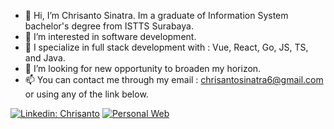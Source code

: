- 👋 Hi, I’m Chrisanto Sinatra. Im a graduate of Information System bachelor's degree from ISTTS Surabaya.
- 👀 I’m interested in software development.
- 🌱 I specialize in full stack development with : Vue, React, Go, JS, TS, and Java.
- 💞️ I’m looking for new opportunity to broaden my horizon.
- 📫 You can contact me through my email : chrisantosinatra6@gmail.com or using any of the link below.

[![Linkedin: Chrisanto](https://img.shields.io/badge/-Chrisanto-blue?style=flat-square&logo=Linkedin&logoColor=white&link=https://www.linkedin.com/in/chrisanto-sinatra/)](https://www.linkedin.com/in/chrisanto-sinatra/)
[![Personal Web](https://img.shields.io/badge/-Personal%20Web-black?style=flat-square&logo=github&logoColor=white&link=https://clovinlee.github.io/)](https://clovinlee.github.io/)


<!---
Clovinlee/Clovinlee is a ✨ special ✨ repository because its `README.md` (this file) appears on your GitHub profile.
You can click the Preview link to take a look at your changes.
--->
